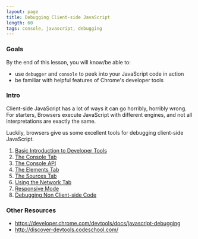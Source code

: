 ```yaml
---
layout: page
title: Debugging Client-side JavaScript
length: 60
tags: console, javascript, debugging
---
```


### Goals

By the end of this lesson, you will know/be able to:

* use `debugger` and `console` to peek into your JavaScript code in action
* be familiar with helpful features of Chrome's developer tools


### Intro

Client-side JavaScript has a lot of ways it can go horribly, horribly wrong. For starters, Browsers execute JavaScript with different engines, and not all interpretations are exactly the same.

Luckily, browsers give us some excellent tools for debugging client-side JavaScript.

1. [Basic Introduction to Developer Tools](https://github.com/turingschool/lesson_plans/blob/master/ruby_04-apis_and_scalability/debugging-javascript/basic-intro-dev-tools.markdown)
2. [The Console Tab](https://github.com/turingschool/lesson_plans/blob/master/ruby_04-apis_and_scalability/debugging-javascript/using-the-console.markdown)
3. [The Console API](https://github.com/turingschool/lesson_plans/blob/master/ruby_04-apis_and_scalability/debugging-javascript/the-console-api.markdown)
4. [The Elements Tab](debugging-javascript/elements-tab.markdown)
5. [The Sources Tab](debugging-javascript/sources-tab.markdown)
6. [Using the Network Tab](debugging-javascript/network-tab.markdown)
7. [Responsive Mode](debugging-javascript/responsive-mode.markdown)
8. [Debugging Non Client-side Code](debugging-javascript/non-client-side.markdown)

### Other Resources
- https://developer.chrome.com/devtools/docs/javascript-debugging
- http://discover-devtools.codeschool.com/
